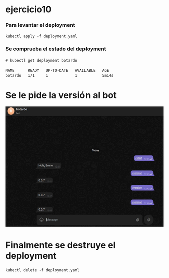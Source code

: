 # ejercicio10

### Para levantar el deployment

`kubectl apply -f deployment.yaml`

### Se comprueba el estado del deployment

```
# kubectl get deployment botardo

NAME      READY   UP-TO-DATE   AVAILABLE   AGE
botardo   1/1     1            1           5m14s
```

# Se le pide la versión al bot

![botardo](https://github.com/blroot/taller-k8s/blob/master/ejercicio10/Screenshot%20from%202022-07-02%2012-48-25.jpg "Botardo")

# Finalmente se destruye el deployment

`kubectl delete -f deployment.yaml`
